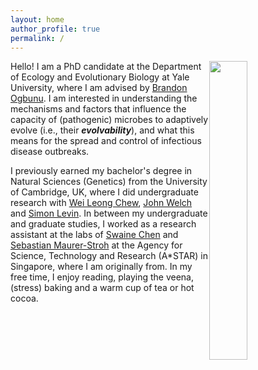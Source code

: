 ```yaml
---
layout: home
author_profile: true
permalink: /
---
```


<img src="https://swathi-nm.github.io/headshot.jpg" width="35%" align="right" style="margin: 0px 10px 10px 0px;" />

Hello! I am a PhD candidate at the Department of Ecology and Evolutionary Biology at Yale University, where I am advised by [Brandon Ogbunu](https://ogbunulab.yale.edu/). I am interested in understanding the mechanisms and factors that influence the capacity of (pathogenic) microbes to adaptively evolve (i.e., their _**evolvability**_), and what this means for the spread and control of infectious disease outbreaks.

I previously earned my bachelor's degree in Natural Sciences (Genetics) from the University of Cambridge, UK, where I did undergraduate research with [Wei Leong Chew](https://chewlab.github.io/), [John Welch](https://www.welch.gen.cam.ac.uk/GroupPage/Home.html) and [Simon Levin](https://slevin.princeton.edu/). In between my undergraduate and graduate studies, I worked as a research assistant at the labs of [Swaine Chen](https://swainechen.github.io/) and [Sebastian Maurer-Stroh](https://www.a-star.edu.sg/idlabs/about-us/people/our-investigators/Sebastianms) at the Agency for Science, Technology and Research (A*STAR) in Singapore, where I am originally from. In my free time, I enjoy reading, playing the veena, (stress) baking and a warm cup of tea or hot cocoa.


